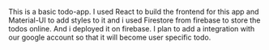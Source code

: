 This is a basic todo-app. I used React to build the frontend for this app and Material-UI to add styles to it and  i used Firestore from firebase to store the todos online.
And i deployed it on firebase. I plan to add a integration with our google account so that it will become user specific todo.

